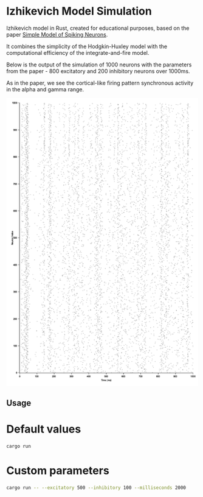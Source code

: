 # Izhikevich Model Simulation

Izhikevich model in Rust, created for educational purposes, based on the paper [Simple Model of Spiking Neurons](https://www.izhikevich.org/publications/spikes.pdf).

It combines the simplicity of the Hodgkin-Huxley model with the computational efficiency of the integrate-and-fire model.

Below is the output of the simulation of 1000 neurons with the parameters from the paper - 800 excitatory and 200 inhibitory neurons over 1000ms.

As in the paper, we see the cortical-like firing pattern synchronous activity in the alpha and gamma range.

![Spikes](./spikes.png)

## Usage

# Default values
```bash
cargo run
```

# Custom parameters
```bash
cargo run -- --excitatory 500 --inhibitory 100 --milliseconds 2000
```
